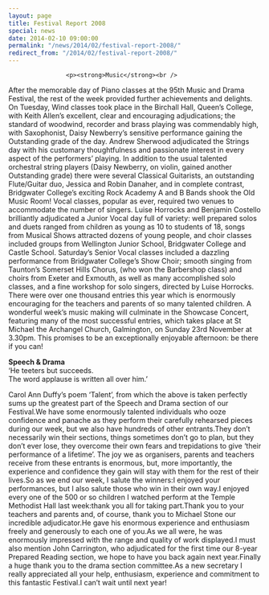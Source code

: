 ```yaml
---
layout: page
title: Festival Report 2008
special: news
date: 2014-02-10 09:00:00
permalink: "/news/2014/02/festival-report-2008/"
redirect_from: "/2014/02/festival-report-2008/"
---
```



                    
                    <p><strong>Music</strong><br />
After the memorable day of Piano classes at the 95th Music and Drama Festival, the rest of the week provided further achievements and delights. On Tuesday, Wind classes took place in the Birchall Hall, Queen’s College, with Keith Allen’s excellent, clear and encouraging adjudications; the standard of woodwind, recorder and brass playing was commendably high, with Saxophonist, Daisy Newberry’s sensitive performance gaining the Outstanding grade of the day. Andrew Sherwood adjudicated the Strings day with his customary thoughtfulness and passionate interest in every aspect of the performers’ playing. In addition to the usual talented orchestral string players (Daisy Newberry, on violin, gained another Outstanding grade) there were several Classical Guitarists, an outstanding Flute/Guitar duo, Jessica and Robin Danaher, and in complete contrast, Bridgwater College’s exciting Rock Academy A and B Bands shook the Old Music Room! Vocal classes, popular as ever, required two venues to accommodate the number of singers. Luise Horrocks and Benjamin Costello brilliantly adjudicated a Junior Vocal day full of variety: well prepared solos and duets ranged from children as young as 10 to students of 18, songs from Musical Shows attracted dozens of young people, and choir classes included groups from Wellington Junior School, Bridgwater College and Castle School. Saturday’s Senior Vocal classes included a dazzling performance from Bridgwater College’s Show Choir; smooth singing from Taunton’s Somerset Hills Chorus, (who won the Barbershop class) and choirs from Exeter and Exmouth, as well as many accomplished solo classes, and a fine workshop for solo singers, directed by Luise Horrocks. There were over one thousand entries this year which is enormously encouraging for the teachers and parents of so many talented children. A wonderful week’s music making will culminate in the Showcase Concert, featuring many of the most successful entries, which takes place at St Michael the Archangel Church, Galmington, on Sunday 23rd November at 3.30pm. This promises to be an exceptionally enjoyable afternoon: be there if you can! </p>
<p><strong>Speech &#038; Drama</strong><br />
‘He teeters but succeeds.<br />
The word applause is written all over him.’ </p>
<p>Carol Ann Duffy’s poem ‘Talent’, from which the above is taken perfectly sums up the greatest part of the Speech and Drama section of our Festival.We have some enormously talented individuals who ooze confidence and panache as they perform their carefully rehearsed pieces during our week, but we also have hundreds of other entrants.They don’t necessarily win their sections, things sometimes don’t go to plan, but they don’t ever lose, they overcome their own fears and trepidations to give ‘their performance of a lifetime’. The joy we as organisers, parents and teachers receive from these entrants is enormous, but, more importantly, the experience and confidence they gain will stay with them for the rest of their lives.So as we end our week, I salute the winners:I enjoyed your performances, but I also salute those who win in their own way.I enjoyed every one of the 500 or so children I watched perform at the Temple Methodist Hall last week:thank you all for taking part.Thank you to your teachers and parents and, of course, thank you to Michael Stone our incredible adjudicator.He gave his enormous experience and enthusiasm freely and generously to each one of you.As we all were, he was enormously impressed with the range and quality of work displayed.I must also mention John Carrington, who adjudicated for the first time our 8-year Prepared Reading section, we hope to have you back again next year.Finally a huge thank you to the drama section committee.As a new secretary I really appreciated all your help, enthusiasm, experience and commitment to this fantastic Festival.I can’t wait until next year! </p>

                
